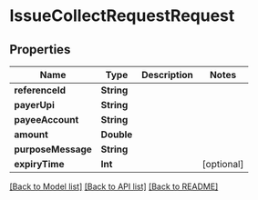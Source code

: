 # IssueCollectRequestRequest

## Properties
Name | Type | Description | Notes
------------ | ------------- | ------------- | -------------
**referenceId** | **String** |  | 
**payerUpi** | **String** |  | 
**payeeAccount** | **String** |  | 
**amount** | **Double** |  | 
**purposeMessage** | **String** |  | 
**expiryTime** | **Int** |  | [optional] 

[[Back to Model list]](../README.md#models) [[Back to API list]](../README.md#api-endpoints) [[Back to README]](../README.md)


